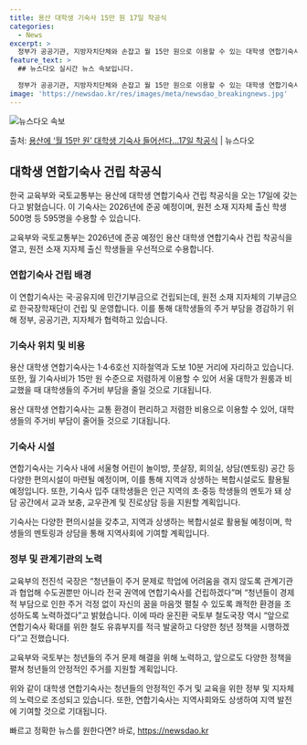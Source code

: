 ```yaml
---
title: 용산 대학생 기숙사 15만 원 17일 착공식
categories:
  - News
excerpt: >
  정부가 공공기관, 지방자치단체와 손잡고 월 15만 원으로 이용할 수 있는 대학생 연합기숙사를 용산에 짓는다.…
feature_text: >
  ## 뉴스다오 실시간 뉴스 속보입니다.

  정부가 공공기관, 지방자치단체와 손잡고 월 15만 원으로 이용할 수 있는 대학생 연합기숙사를 용산에 짓는다.…
image: 'https://newsdao.kr/res/images/meta/newsdao_breakingnews.jpg'
---
```


![뉴스다오 속보](https://newsdao.kr/res/images/meta/newsdao_breakingnews.jpg)

<p>출처: <a href="https://newsdao.kr/3599" rel="dofollow">용산에 ‘월 15만 원’ 대학생 기숙사 들어선다…17일 착공식</a> | 뉴스다오</p>

<h2 data-ke-size="size26">대학생 연합기숙사 건립 착공식</h2>
한국 교육부와 국토교통부는 용산에 대학생 연합기숙사 건립 착공식을 오는 17일에 갖는다고 밝혔습니다. 이 기숙사는 2026년에 준공 예정이며, 원전 소재 지자체 출신 학생 500명 등 595명을 수용할 수 있습니다.

<p data-ke-size="size16">교육부와 국토교통부는 2026년에 준공 예정인 용산 대학생 연합기숙사 건립 착공식을 열고, 원전 소재 지자체 출신 학생들을 우선적으로 수용합니다.</p>

<h3 data-ke-size="size24">연합기숙사 건립 배경</h3>
이 연합기숙사는 국·공유지에 민간기부금으로 건립되는데, 원전 소재 지자체의 기부금으로 한국장학재단이 건립 및 운영합니다. 이를 통해 대학생들의 주거 부담을 경감하기 위해 정부, 공공기관, 지자체가 협력하고 있습니다.


<h3 data-ke-size="size24">기숙사 위치 및 비용</h3>
용산 대학생 연합기숙사는 1·4·6호선 지하철역과 도보 10분 거리에 자리하고 있습니다. 또한, 월 기숙사비가 15만 원 수준으로 저렴하게 이용할 수 있어 서울 대학가 원룸과 비교했을 때 대학생들의 주거비 부담을 줄일 것으로 기대됩니다.

<p data-ke-size="size16">용산 대학생 연합기숙사는 교통 환경이 편리하고 저렴한 비용으로 이용할 수 있어, 대학생들의 주거비 부담이 줄어들 것으로 기대됩니다.</p>

<h3 data-ke-size="size24">기숙사 시설</h3>

연합기숙사는 기숙사 내에 서울형 어린이 놀이방, 풋살장, 회의실, 상담(멘토링) 공간 등 다양한 편의시설이 마련될 예정이며, 이를 통해 지역과 상생하는 복합시설로도 활용될 예정입니다. 또한, 기숙사 입주 대학생들은 인근 지역의 초·중등 학생들의 멘토가 돼 상담 공간에서 교과 보충, 교우관계 및 진로상담 등을 지원할 계획입니다.

<p data-ke-size="size16">기숙사는 다양한 편의시설을 갖추고, 지역과 상생하는 복합시설로 활용될 예정이며, 학생들의 멘토링과 상담을 통해 지역사회에 기여할 계획입니다.</p>

<h3 data-ke-size="size24">정부 및 관계기관의 노력</h3>
교육부의 전진석 국장은 “청년들이 주거 문제로 학업에 어려움을 겪지 않도록 관계기관과 협업해 수도권뿐만 아니라 전국 권역에 연합기숙사를 건립하겠다”며 “청년들이 경제적 부담으로 인한 주거 걱정 없이 자신의 꿈을 마음껏 펼칠 수 있도록 쾌적한 환경을 조성하도록 노력하겠다”고 밝혔습니다. 이에 따라 윤진환 국토부 철도국장 역시 “앞으로 연합기숙사 확대를 위한 철도 유휴부지를 적극 발굴하고 다양한 청년 정책을 시행하겠다”고 전했습니다.

<p data-ke-size="size16">교육부와 국토부는 청년들의 주거 문제 해결을 위해 노력하고, 앞으로도 다양한 정책을 펼쳐 청년들의 안정적인 주거를 지원할 계획입니다.</p>

위와 같이 대학생 연합기숙사는 청년들의 안정적인 주거 및 교육을 위한 정부 및 지자체의 노력으로 조성되고 있습니다. 또한, 연합기숙사는 지역사회와도 상생하여 지역 발전에 기여할 것으로 기대됩니다. 

빠르고 정확한 뉴스를 원한다면? 바로, <a href="https://newsdao.kr" rel="dofollow">https://newsdao.kr</a>


